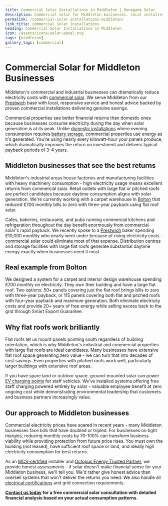 ```yaml
---
title: Commercial Solar Installations in Middleton | Renegade Solar
description: Commercial solar for Middleton businesses. Local installer reducing £700-£10k monthly bills to zero. 3-4 year payback for factories, retail, hospitality.
permalink: /commercial-solar-installations-middleton/
link_title: Commercial Solar Installations
heading: Commercial Solar Installations in Middleton
icon: /assets/icons/solar-panel.svg
tags: [middleton]
gallery_tags: [commercial]
---
```


# Commercial Solar for Middleton Businesses

Middleton's commercial and industrial businesses can dramatically reduce electricity costs with [commercial solar](/services/commercial-solar-installations/). We serve Middleton from our [Prestwich](/commercial-solar-installations-prestwich/) base with local, responsive service and honest advice backed by proven commercial installations delivering genuine savings.

Commercial properties see better financial returns than domestic ones because businesses consume electricity during the day when solar generation is at its peak. Unlike [domestic installations](/services/solar-and-battery-installations/) where evening consumption requires [battery storage](/services/home-battery-installations/), commercial properties use energy as it's generated. You're using nearly every kilowatt-hour your panels produce, which dramatically improves the return on investment and delivers typical payback periods of 3-4 years.

## Middleton businesses that see the best returns

Middleton's industrial areas house factories and manufacturing facilities with heavy machinery consumption - high electricity usage means excellent returns from commercial solar. Retail outlets with large flat or pitched roofs are perfect candidates because daytime consumption aligns with solar generation. We're currently working with a carpet warehouse in [Bolton](/commercial-solar-installations-bolton/) that reduced £700 monthly bills to zero with three-year payback using flat roof solar.

Cafes, bakeries, restaurants, and pubs running commercial kitchens and refrigeration throughout the day benefit enormously from commercial solar's rapid payback. We recently spoke to a [Prestwich](/commercial-solar-installations-prestwich/) baker spending £10,000 monthly who nearly went under because of rising electricity costs - commercial solar could eliminate most of that expense. Distribution centres and storage facilities with large flat roofs generate substantial daytime energy exactly when businesses need it most.

## Real example from Bolton

We designed a system for a carpet and interior design warehouse spending £700 monthly on electricity. They own their building and have a large flat roof. Two options: 50+ panels covering just the flat roof brings bills to zero with three-year payback, or 115 panels covering both flat and pitched roofs with four-year payback and maximum generation. Both eliminate electricity costs and provide 20+ years of free energy while selling excess back to the grid through Smart Export Guarantee.

## Why flat roofs work brilliantly

Flat roofs let us mount panels pointing south regardless of building orientation, which is why Middleton's industrial and commercial properties with large flat roofs are ideal candidates. Many businesses have extensive flat roof space generating zero value - we can turn that into decades of cost savings. Even properties with pitched roofs work well, particularly larger buildings with extensive roof areas.

If you have spare land or outdoor space, ground-mounted solar can power [EV charging points](/services/electric-vehicle-charger-installations/) for staff vehicles. We've installed systems offering free staff charging powered entirely by solar - valuable employee benefit at zero ongoing cost while demonstrating environmental leadership that customers and business partners increasingly value.

## Our approach to Middleton businesses

Commercial electricity prices have soared in recent years - many Middleton businesses face bills that have doubled or tripled. For businesses on tight margins, reducing monthly costs by 70-100% can transform business viability while providing protection from future price rises. You must own the building (not leased), have sufficient roof space or land, and ideally high electricity consumption for best returns.

As an [MCS-certified](/accreditations/mcs-certified/) installer and [Octopus Energy Trusted Partner](/accreditations/octopus-trusted-partner/), we provide honest assessments - if solar doesn't make financial sense for your Middleton business, we'll tell you. We'd rather give honest advice than oversell systems that won't deliver the returns you need. We also handle all [electrical certifications](/services/electrical-testing/) and grid connection requirements.

**[Contact us today](/contact/) for a free commercial solar consultation with detailed financial analysis based on your actual consumption patterns.**
